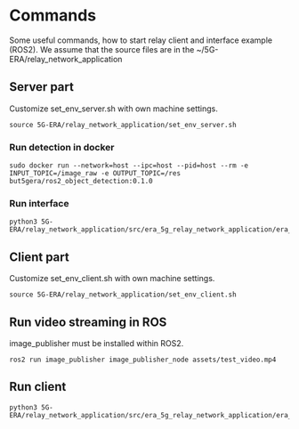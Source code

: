 # Commands

Some useful commands, how to start relay client and interface example (ROS2). 
We assume that the source files are in the ~/5G-ERA/relay_network_application

## Server part
Customize set_env_server.sh with own machine settings.
```
source 5G-ERA/relay_network_application/set_env_server.sh
```
### Run detection in docker
```
sudo docker run --network=host --ipc=host --pid=host --rm -e INPUT_TOPIC=/image_raw -e OUTPUT_TOPIC=/res but5gera/ros2_object_detection:0.1.0
```
### Run interface
```
python3 5G-ERA/relay_network_application/src/era_5g_relay_network_application/era_5g_relay_network_application/interface.py
```
## Client part
Customize set_env_client.sh with own machine settings.
```
source 5G-ERA/relay_network_application/set_env_client.sh
```
## Run video streaming in ROS
image_publisher must be installed within ROS2.
```
ros2 run image_publisher image_publisher_node assets/test_video.mp4
```
## Run client
```
python3 5G-ERA/relay_network_application/src/era_5g_relay_network_application/era_5g_relay_network_application/client.py
```
